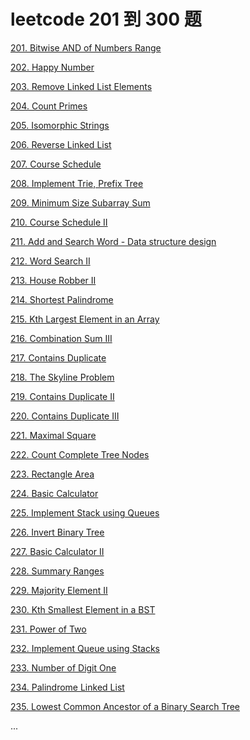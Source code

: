 # leetcode 201 到 300 题

<a href="leetcode-201-Bitwise-AND-of-Numbers-Range.html">201. Bitwise AND of Numbers Range</a>

<a href="leetcode-202-Happy-Number.html">202. Happy Number</a>

<a href="leetcode-203-Remove-Linked-List-Elements.html">203. Remove Linked List Elements</a>

<a href="leetcode-204-Count-Primes.html">204. Count Primes</a>

<a href="leetcode-205-Isomorphic-Strings.html">205. Isomorphic Strings</a>

<a href="leetcode-206-Reverse-Linked-List.html">206. Reverse Linked List</a>

<a href="leetcode-207-Course-Schedule.html">207. Course Schedule</a>

<a href="leetcode-208-Implement-Trie-Prefix-Tree.html">208. Implement Trie, Prefix Tree</a>

<a href="leetcode-209-Minimum-Size-Subarray-Sum.html">209. Minimum Size Subarray Sum</a>

<a href="leetcode-210-Course-ScheduleII.html">210. Course Schedule II</a>

<a href="leetcode-211-Add-And-Search-Word-Data-structure-design.html">211. Add and Search Word - Data structure design</a>

<a href="leetcode-212-Word-SearchII.html">212. Word Search II</a>

<a href="leetcode-213-House-RobberII.html">213. House Robber II</a>

<a href="leetcode-214-Shortest-Palindrome.html">214. Shortest Palindrome</a>

<a href="leetcode-215-Kth-Largest-Element-in-an-Array.html">215. Kth Largest Element in an Array</a>

<a href="leetcode-216-Combination-SumIII.html">216. Combination Sum III</a>

<a href="leetcode-217-Contains-Duplicate.html">217. Contains Duplicate</a>

<a href="leetcode-218-The-Skyline-Problem.html">218. The Skyline Problem</a>

<a href="leetcode-219-ContainsDuplicateII.html">219. Contains Duplicate II</a>

<a href="leetcode-220-Contains-DuplicateIII.html">220. Contains Duplicate III</a>

<a href="leetcode-221-Maximal-Square.html">221. Maximal Square</a>

<a href="leetcode-222-Count-Complete-Tree-Nodes.html">222. Count Complete Tree Nodes</a>

<a href="leetcode-223-Rectangle-Area.html">223. Rectangle Area</a>

<a href="leetcode-224-Basic-Calculator.html">224. Basic Calculator</a>

<a href="leetcode-225-Implement-Stack-using-Queues.html">225. Implement Stack using Queues</a>

<a href="leetcode-226-Invert-Binary-Tree.html">226. Invert Binary Tree</a>

<a href="leetcode-227-Basic-CalculatorII.html">227. Basic Calculator II</a>

<a href="leetcode-228-Summary-Ranges.html">228. Summary Ranges</a>

<a href="leetcode-229-Majority-ElementII.html">229. Majority Element II</a>

<a href="leetcode-230-Kth-Smallest-Element-in-a-BST.html">230. Kth Smallest Element in a BST</a>

<a href="leetcode-231-Power-of-Two.html">231. Power of Two</a>

<a href="leetcode-232-Implement-Queue-using-Stacks.html">232. Implement Queue using Stacks</a>

<a href="leetcode-233-Number-of-Digit-One.html">233. Number of Digit One</a>

<a href="leetcode-234-Palindrome-Linked-List.html">234. Palindrome Linked List</a>

<a href="leetcode-235-Lowest-Common-Ancestor-of-a-Binary-Search-Tree.html">235. Lowest Common Ancestor of a Binary Search Tree</a>

<p>...</p>